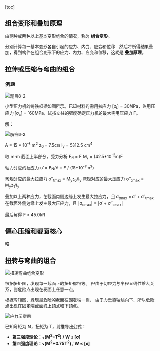 [toc]

## 组合变形和叠加原理

由两种或两种以上基本变形组合的情况，称为 **组合变形**。

分别计算每一基本变形各自引起的应力、内力、应变和位移，然后将所得结果叠加，得到构件在组合变形下的应力、内力、应变和位移，这就是 **叠加原理**。

## 拉伸或压缩与弯曲的组合

### 例题

![题目8-2](http://oxnec2zdn.bkt.clouddn.com/mechanicofmaterials/timu8-2.PNG)

小型压力机的铸铁框架如图所示。已知材料的需用拉应力 [&sigma;<sub>t</sub>] = 30MPa，许用压应力 [&sigma;<sub>c</sub>] = 160MPa。试按立柱的强度确定压力机的最大需用压应力 F。

解：

![解答8-2](http://oxnec2zdn.bkt.clouddn.com/mechanicofmaterials/jieda8-2.PNG)

A = 15 \* 10<sup>-3</sup> m<sup>2</sup>
z<sub>0</sub> = 7.5cm
I<sub>y</sub> = 5312.5 cm<sup>4</sup>

取 m-m 截面上半部分，受力分析
F<sub>N</sub> = F
M<sub>y</sub> = (42.5\*10<sup>-2</sup>m)F

轴力对应的拉应力 &sigma;&prime; = F<sub>N</sub>/A = F / (15\*10<sup>-3</sup>m<sup>2</sup>)

弯矩对应的最大拉应力 &sigma;&Prime;<sub>tmax</sub> = M<sub>y</sub>z<sub>0</sub>/I<sub>y</sub>
弯矩对应的最大压应力 &sigma;&Prime;<sub>cmax</sub> = M<sub>y</sub>z<sub>1</sub>/I<sub>y</sub>

叠加以上两种应力，在截面内侧边缘上发生最大拉应力，且 &sigma;<sub>tmax</sub> = &sigma;&prime; + &sigma;&Prime;<sub>tmax</sub>
在截面外侧边缘上发生最大压应力，且 |&sigma;<sub>cmax</sub>| = |&sigma;&prime; + &sigma;&Prime;<sub>cmax</sub>|

最后解得 F &le; 45.0kN

## 偏心压缩和截面核心

略

## 扭转与弯曲的组合

![扭转弯曲组合变形](http://oxnec2zdn.bkt.clouddn.com/mechanicofmaterials/niuzhuanwanquzuhebianxing.PNG)

根据扭矩图，发现每一截面上的扭矩都相等。
但由于切应力与半径呈线性增大关系，则危险点出现在表面上任意一点。

根据弯矩图，发现最危险的截面在固定端一侧。
由于力垂直轴线向下，所以危险点出现在固定端截面的上顶点和下顶点。

![应力示意图](http://oxnec2zdn.bkt.clouddn.com/mechanicofmaterials/yinglishiyitu.PNG)

已知弯矩为 M，扭矩为 T，则推导出公式：

- **第三强度理论：&radic;(M<sup>2</sup>+T<sup>2</sup>) / W &le; [&sigma;]**
- **第四强度理论：&radic;(M<sup>2</sup>+0.75T<sup>2</sup>) / W &le; [&sigma;]**
